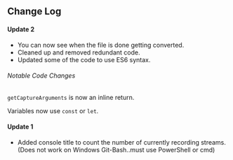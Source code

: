 ## Change Log

#### Update 2
- You can now see when the file is done getting converted.
- Cleaned up and removed redundant code.
- Updated some of the code to use ES6 syntax.

###### Notable Code Changes
`getCaptureArguments` is now an inline return.

Variables now use `const` or `let`.

#### Update 1
- Added console title to count the number of currently recording streams. (Does not work on Windows Git-Bash..must use PowerShell or cmd)